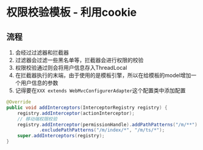 # 权限校验模板 - 利用cookie
## 流程
1. 会经过过滤器和拦截器
1. 过滤器会过滤一些黑名单等，拦截器会进行权限的校验
1. 权限校验通过则会将用户信息存入ThreadLocal
1. 在拦截器执行的末端，由于使用的是模板引擎，所以在给模板的model增加一个用户信息的参数
1. 记得要在```XXX extends WebMvcConfigurerAdapter```这个配置类中添加配置
``` java
@Override
public void addInterceptors(InterceptorRegistry registry) {
    registry.addInterceptor(actionInterceptor);
    // 移动端权限校验
    registry.addInterceptor(permissionHandle).addPathPatterns("/m/**")
            .excludePathPatterns("/m/index/*", "/m/ts/*");
    super.addInterceptors(registry);
}
```
